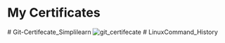 # My Certificates



\# Git-Certifecate_Simplilearn
![git_certifecate](https://github.com/user-attachments/assets/a7d160ab-182f-4952-84e1-1c429b29233d)
\# LinuxCommand_History

